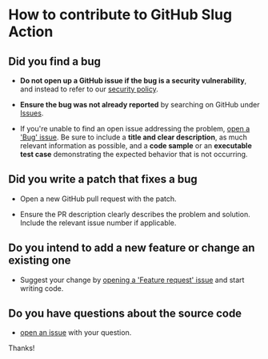 # How to contribute to GitHub Slug Action

## Did you find a bug

* **Do not open up a GitHub issue if the bug is a security vulnerability**, and instead to refer to our [security policy][1].

* **Ensure the bug was not already reported** by searching on GitHub under [Issues][2].

* If you're unable to find an open issue addressing the problem, [open a 'Bug' issue][4].
Be sure to include a **title and clear description**, as much relevant information as possible, and a **code sample** or an **executable test case** demonstrating the expected behavior that is not occurring.

## Did you write a patch that fixes a bug

* Open a new GitHub pull request with the patch.

* Ensure the PR description clearly describes the problem and solution.
Include the relevant issue number if applicable.

## Do you intend to add a new feature or change an existing one

* Suggest your change by [opening a 'Feature request' issue][5] and start writing code.

## Do you have questions about the source code

* [open an issue][3] with your question.

Thanks!

[1]: https://github.com/AlexRogalskiy/typescript-patterns/security/policy
[2]: https://github.com/AlexRogalskiy/typescript-patterns/issues
[3]: https://github.com/AlexRogalskiy/typescript-patterns/issues/new
[4]: https://github.com/AlexRogalskiy/typescript-patterns/issues/new?assignees=&labels=bug&template=bug_report.md&title=
[5]: https://github.com/AlexRogalskiy/typescript-patterns/issues/new?assignees=&labels=enhancement&template=feature_request.md&title=
